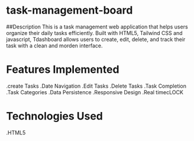 # task-management-board
##Description
This is a task management web application that helps users organize their daily tasks efficiently. Built with HTML5, Tailwind CSS and javascript, Tdashboard allows users to create, edit, delete, and track their task with a clean and morden interface.

# Features Implemented
.create Tasks
.Date Navigation
.Edit Tasks
.Delete Tasks
.Task Completion
.Task Categories
.Data Persistence
.Responsive Design
.Real timecLOCK

# Technologies Used
.HTML5

